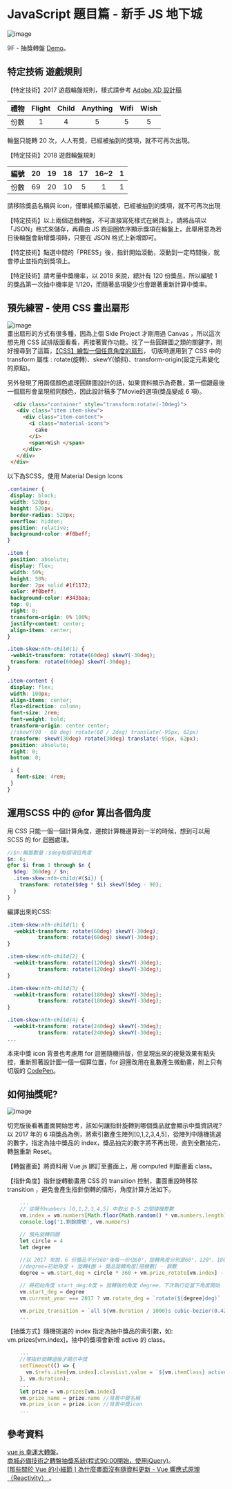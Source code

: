 # JavaScript 題目篇 - 新手 JS 地下城
 ![image]( https://github.com/HuiyuLiz/vue-lucky-wheel/blob/master/jpg/DEMO-START.jpg)  
 
 9F - 抽獎轉盤
 <a href="https://huiyuliz.github.io/vue-lucky-wheel/" target="_blank">Demo</a>。

 ## 特定技術 遊戲規則
 【特定技術】2017 遊戲輪盤規則，樣式請參考 <a href="https://xd.adobe.com/spec/e7136641-75fd-4359-5960-f092bdfaa633-9122/screen/f8b361e2-e81f-45a1-8465-e21963362b05/before/" target="_blank">Adobe XD 設計稿</a>

|禮物|Flight|Child|Anything|Wifi|Wish|
|:-:|:-:|:-:|:-:|:-:|:-:|
|份數| 1  | 4  | 5  |  5 |  5 |  

輪盤只能轉 20 次，人人有獎，已經被抽到的獎項，就不可再次出現。 

【特定技術】2018 遊戲輪盤規則

| 編號  | 20  | 19  |18  | 17  | 16~2  | 1  |
|:-:|:-:|:-:|:-:|:-:|:-:|:-:|
| 份數  | 69  | 20  | 10  | 5  |1   | 1  |  

請移除獎品名稱與 icon，僅單純顯示編號，已經被抽到的獎項，就不可再次出現

【特定技術】以上兩個遊戲轉盤，不可直接寫死樣式在網頁上，請將品項以「JSON」格式來儲存，再藉由 JS 跑迴圈依序顯示獎項在輪盤上，此舉用意為若日後輪盤會新增獎項時，只要在 JSON 格式上新增即可。

【特定技術】點選中間的「PRESS」後，指針開始滾動，滾動到一定時間後，就會停止並指向到獎項上。

【特定技術】請考量中獎機率，以 2018 來說，總計有 120 份獎品，所以編號 1 的獎品第一次抽中機率是 1/120，而隨著品項變少也會跟著重新計算中獎率。  
 
 ## 預先練習 - 使用 CSS 畫出扇形 
  ![image]( https://github.com/HuiyuLiz/vue-lucky-wheel/blob/master/jpg/DEMO-CSS.jpg)  
 畫出扇形的方式有很多種，因為上個 Side Project 才剛用過 Canvas ，所以這次想先用 CSS 試排版面看看，再接著實作功能。找了一些圓餅圖之類的關鍵字，剛好搜尋到了這篇，<a href="https://blog.csdn.net/a5534789/article/details/80102048" target="_blank">【CSS】繪製一個任意角度的扇形</a>，
 切版時運用到了 CSS 中的 transform 屬性 : rotate(旋轉)、skewY(傾斜)、transform-origin(設定元素變化的原點)。  
 
 另外發現了用兩個顏色處理圓餅圖設計的話，如果資料顯示為奇數，第一個跟最後一個扇形會呈現相同顏色，因此設計稿多了Movie的選項(獎品變成 6 項)。
 ```html
   <div class="container" style="transform:rotate(-30deg)">
    <div class="item item-skew">
      <div class="item-content">
        <i class="material-icons">
          cake
        </i>
        <span>Wish </span>
      </div>
    </div>
  </div>
 ```  
 以下為SCSS，使用 Material Design Icons  
 
 ```scss
 .container {
  display: block;
  width: 520px;
  height: 520px;
  border-radius: 520px;
  overflow: hidden;
  position: relative;
  background-color: #f0beff;
}

.item {
  position: absolute;
  display: flex;
  width: 50%;
  height: 50%;
  border: 2px solid #1f1172;
  color: #f0beff;
  background-color: #343baa;
  top: 0;
  right: 0;
  transform-origin: 0% 100%;
  justify-content: center;
  align-items: center;
}

.item-skew:nth-child(1) {
  -webkit-transform: rotate(60deg) skewY(-30deg);
  transform: rotate(60deg) skewY(-30deg);
}

.item-content {
  display: flex;
  width: 100px;
  align-items: center;
  flex-direction: column;
  font-size: 2rem;
  font-weight: bold;
  transform-origin: center center;
  //skewY(90 - 60 deg) rotate(60 / 2deg) translate(-95px, 62px)
  transform: skewY(30deg) rotate(30deg) translate(-95px, 62px);
  position: absolute;
  right: 0;
  bottom: 0;

  i {
    font-size: 4rem;
  }
}
 ```
  ## 運用SCSS 中的 @for 算出各個角度
  
  用 CSS 只能一個一個計算角度，邊按計算機邊算到一半的時候，想到可以用 SCSS 的 for 迴圈處理。

```scss
//$n:輪盤數量；$deg每個項目角度
$n: 6;
@for $i from 1 through $n {
  $deg: 360deg / $n;
  .item-skew:nth-child(#{$i}) {
    transform: rotate($deg * $i) skewY($deg - 90);
  }
}
```
編譯出來的CSS:
```css
.item-skew:nth-child(1) {
  -webkit-transform: rotate(60deg) skewY(-30deg);
          transform: rotate(60deg) skewY(-30deg);
}

.item-skew:nth-child(2) {
  -webkit-transform: rotate(120deg) skewY(-30deg);
          transform: rotate(120deg) skewY(-30deg);
}

.item-skew:nth-child(3) {
  -webkit-transform: rotate(180deg) skewY(-30deg);
          transform: rotate(180deg) skewY(-30deg);
}

.item-skew:nth-child(4) {
  -webkit-transform: rotate(240deg) skewY(-30deg);
          transform: rotate(240deg) skewY(-30deg);
...          
```
本來中獎 icon 背景也考慮用 for 迴圈隨機排版，但呈現出來的視覺效果有點失控，重新照著設計圖一個一個算位置，for 迴圈改用在亂數產生微動畫，附上只有切版的 <a href="https://codepen.io/liscodecode/pen/qvzrzZ" target="_blank">CodePen</a>。  

  ## 如何抽獎呢?  
  
 ![image]( https://github.com/HuiyuLiz/vue-lucky-wheel/blob/master/jpg/DEMO-FINISH.jpg)  
 
 切完版後看著畫面開始思考，該如何讓指針旋轉到哪個獎品就會顯示中獎資訊呢?以 2017 年的 6 項獎品為例，將索引數產生陣列[0,1,2,3,4,5]，從陣列中隨機挑選的數字，指定為抽中獎品的 index，獎品抽完的數字將不再出現，直到全數抽完，轉盤重新 Reset。  
 
  【轉盤畫面】將資料用 Vue.js 綁訂至畫面上，用 computed 判斷畫面 class。     
  
  【指針角度】指針旋轉動畫用 CSS 的 transition 控制，畫面重設時移除 transition ，避免會產生指針倒轉的情形，角度計算方法如下。
  ```vue.js
      ...
      // 從陣列numbers [0,1,2,3,4,5] 中取出 0-5 之間隨機整數
      vm.index = vm.numbers[Math.floor(Math.random() * vm.numbers.length)]
      console.log('1.剩餘牌號', vm.numbers)

      // 預先旋轉四圈
      let circle = 4
      let degree
      
      //以 2017 來說，6 份獎品平分360°後每一份佔60°，旋轉角度分別是60°、120°、180°、240°、300°、360°
      //degree=初始角度 + 旋轉4圈 + 獎品旋轉角度[隨機數] - 餘數
      degree = vm.start_deg + circle * 360 + vm.prize_rotate[vm.index] - vm.start_deg % 360

      // 將初始角度 start_deg:0度 = 旋轉後的角度 degree，下次執行從當下角度開始
      vm.start_deg = degree
      vm.current_year === 2017 ? vm.rotate_deg = `rotate(${degree}deg)` : vm.rotate_deg = `rotate(${degree - vm.each_deg / 2}deg)`

      vm.prize_transition = `all ${vm.duration / 1000}s cubic-bezier(0.42, 0, 0.2, 0.91)`
      ...
  ```  
   【抽獎方式】隨機挑選的 index 指定為抽中獎品的索引數，如: vm.prizes[vm.index]，抽中的獎項會新增 active 的 class。
  
  ```vue.js
      ...
      //等指針旋轉過後才顯示中獎
      setTimeout(() => {
        vm.$refs.item[vm.index].classList.value = `${vm.itemClass} active`
      }, vm.duration);
      ... 
      let prize = vm.prizes[vm.index]
      vm.prize_name = prize.name //背景中獎名稱
      vm.prize_icon = prize.icon //背景中獎icon
      ...
  ```        
      
           
 


  ## 參考資料 
  <a href="https://github.com/landluck/lucky_wheel" target="_blank">vue js 幸運大轉盤</a>。  
  <a href="https://www.bilibili.com/video/av18751303/?spm_id_from=333.788.videocard.6" target="_blank">商城必備技術之轉盤抽獎系統(程式90:00開始，使用jQuery)</a>。  
  <a href="https://pjchender.blogspot.com/2017/05/vue-vue-reactivity.html" target="_blank">[那些關於 Vue 的小細節 ] 為什麼畫面沒有隨資料更新 - Vue 響應式原理（Reactivity）
</a>。      
  
  



 
